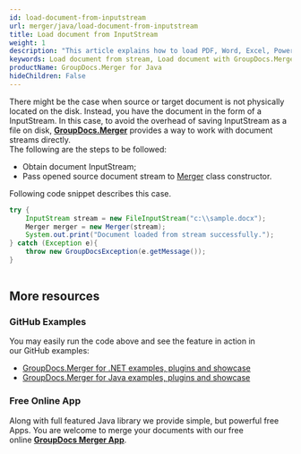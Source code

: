 ```yaml
---
id: load-document-from-inputstream
url: merger/java/load-document-from-inputstream
title: Load document from InputStream
weight: 1
description: "This article explains how to load PDF, Word, Excel, PowerPoint documents from stream when using GroupDocs.Merger for Java."
keywords: Load document from stream, Load document with GroupDocs.Merger
productName: GroupDocs.Merger for Java
hideChildren: False
---
```

There might be the case when source or target document is not physically located on the disk. Instead, you have the document in the form of a InputStream. In this case, to avoid the overhead of saving InputStream as a file on disk, [**GroupDocs.Merger**](https://products.groupdocs.com/merger/java) provides a way to work with document streams directly.   
The following are the steps to be followed:

*   Obtain document InputStream; 
*   Pass opened source document stream to [Merger](https://apireference.groupdocs.com/java/merger/com.groupdocs.merger/Merger) class constructor.

Following code snippet describes this case.

```java
try {
    InputStream stream = new FileInputStream("c:\\sample.docx");
    Merger merger = new Merger(stream);
    System.out.print("Document loaded from stream successfully.");
} catch (Exception e){
    throw new GroupDocsException(e.getMessage());
}
 
```

## More resources
### GitHub Examples 
You may easily run the code above and see the feature in action in our GitHub examples:
*   [GroupDocs.Merger for .NET examples, plugins and showcase](https://github.com/groupdocs-merger/GroupDocs.Merger-for-.NET)    
*   [GroupDocs.Merger for Java examples, plugins and showcase](https://github.com/groupdocs-merger/GroupDocs.Merger-for-Java)

### Free Online App 
Along with full featured Java library we provide simple, but powerful free Apps.
You are welcome to merge your documents with our free online **[GroupDocs Merger App](https://products.groupdocs.app/merger)**.
